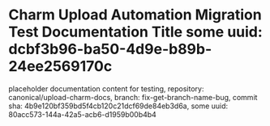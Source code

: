 # Charm Upload Automation Migration Test Documentation Title some uuid: dcbf3b96-ba50-4d9e-b89b-24ee2569170c
 placeholder documentation content for testing,  repository: canonical/upload-charm-docs,  branch: fix-get-branch-name-bug,  commit sha: 4b9e120bf359bd5f4cb120c21dcf69de84eb3d6a,  some uuid: 80acc573-144a-42a5-acb6-d1959b00b4b4
